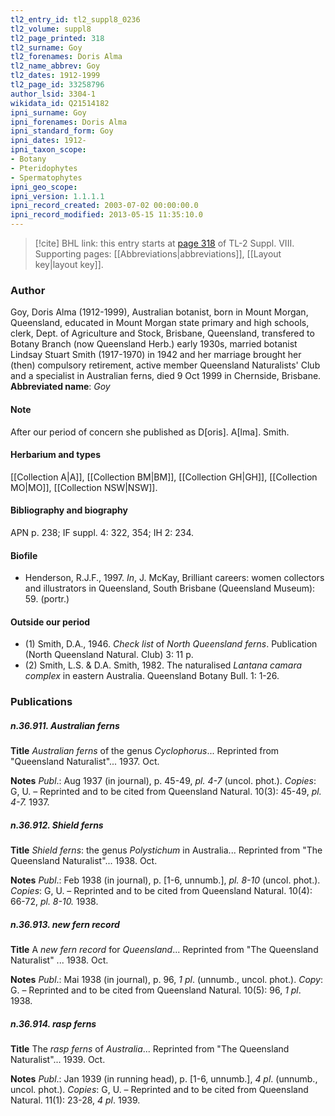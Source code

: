 ```yaml
---
tl2_entry_id: tl2_suppl8_0236
tl2_volume: suppl8
tl2_page_printed: 318
tl2_surname: Goy
tl2_forenames: Doris Alma
tl2_name_abbrev: Goy
tl2_dates: 1912-1999
tl2_page_id: 33258796
author_lsid: 3304-1
wikidata_id: Q21514182
ipni_surname: Goy
ipni_forenames: Doris Alma
ipni_standard_form: Goy
ipni_dates: 1912-
ipni_taxon_scope: 
- Botany
- Pteridophytes
- Spermatophytes
ipni_geo_scope: 
ipni_version: 1.1.1.1
ipni_record_created: 2003-07-02 00:00:00.0
ipni_record_modified: 2013-05-15 11:35:10.0
---
```



> [!cite] BHL link: this entry starts at [page 318](https://www.biodiversitylibrary.org/page/33258796) of TL-2 Suppl. VIII.
> Supporting pages: [[Abbreviations|abbreviations]], [[Layout key|layout key]].

### Author

Goy, Doris Alma (1912-1999), Australian botanist, born in Mount Morgan, Queensland, educated in Mount Morgan state primary and high schools, clerk, Dept. of Agriculture and Stock, Brisbane, Queensland, transfered to Botany Branch (now Queensland Herb.) early 1930s, married botanist Lindsay Stuart Smith (1917-1970) in 1942 and her marriage brought her (then) compulsory retirement, active member Queensland Naturalists' Club and a specialist in Australian ferns, died 9 Oct 1999 in Chernside, Brisbane. 
**Abbreviated name**: *Goy*

#### Note

After our period of concern she published as D\[oris\]. A\[lma\]. Smith.

#### Herbarium and types

[[Collection A|A]], [[Collection BM|BM]], [[Collection GH|GH]], [[Collection MO|MO]], [[Collection NSW|NSW]].

#### Bibliography and biography

APN p. 238; IF suppl. 4: 322, 354; IH 2: 234.

#### Biofile

- Henderson, R.J.F., 1997. *In*, J. McKay, Brilliant careers: women collectors and illustrators in Queensland, South Brisbane (Queensland Museum): 59. (portr.)

#### Outside our period

- (1) Smith, D.A., 1946. *Check list* of *North Queensland ferns*. Publication (North Queensland Natural. Club) 3: 11 p.
- (2) Smith, L.S. & D.A. Smith, 1982. The naturalised *Lantana camara complex* in eastern Australia. Queensland Botany Bull. 1: 1-26.

### Publications

##### n.36.911. Australian ferns

**Title**
*Australian ferns* of the genus *Cyclophorus*... Reprinted from "Queensland Naturalist"... 1937. Oct.

**Notes**
*Publ*.: Aug 1937 (in journal), p. 45-49, *pl. 4-7* (uncol. phot.). *Copies*: G, U. – Reprinted and to be cited from Queensland Natural. 10(3): 45-49, *pl. 4-7.* 1937.

##### n.36.912. Shield ferns

**Title**
*Shield ferns*: the genus *Polystichum* in Australia... Reprinted from "The Queensland Naturalist"... 1938. Oct.

**Notes**
*Publ*.: Feb 1938 (in journal), p. \[1-6, unnumb.\], *pl. 8-10* (uncol. phot.). *Copies*: G, U. – Reprinted and to be cited from Queensland Natural. 10(4): 66-72, *pl. 8-10.* 1938.

##### n.36.913. new fern record

**Title**
A *new fern record* for *Queensland*... Reprinted from "The Queensland Naturalist" ... 1938. Oct.

**Notes**
*Publ*.: Mai 1938 (in journal), p. 96, *1 pl*. (unnumb., uncol. phot.). *Copy*: G. – Reprinted and to be cited from Queensland Natural. 10(5): 96, *1 pl*. 1938.

##### n.36.914. rasp ferns

**Title**
The *rasp ferns* of *Australia*... Reprinted from "The Queensland Naturalist"... 1939. Oct.

**Notes**
*Publ*.: Jan 1939 (in running head), p. \[1-6, unnumb.\], *4 pl*. (unnumb., uncol. phot.). *Copies*: G, U. – Reprinted and to be cited from Queensland Natural. 11(1): 23-28, *4 pl*. 1939.

